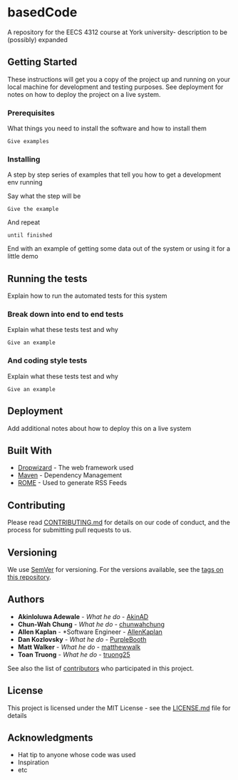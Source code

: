 # basedCode
A repository for the EECS 4312 course at York university- description to be (possibly) expanded


## Getting Started

These instructions will get you a copy of the project up and running on your local machine for development and testing purposes. See deployment for notes on how to deploy the project on a live system.

### Prerequisites

What things you need to install the software and how to install them

```
Give examples
```

### Installing

A step by step series of examples that tell you how to get a development env running

Say what the step will be

```
Give the example
```

And repeat

```
until finished
```

End with an example of getting some data out of the system or using it for a little demo

## Running the tests

Explain how to run the automated tests for this system

### Break down into end to end tests

Explain what these tests test and why

```
Give an example
```

### And coding style tests

Explain what these tests test and why

```
Give an example
```

## Deployment

Add additional notes about how to deploy this on a live system

## Built With

* [Dropwizard](http://www.dropwizard.io/1.0.2/docs/) - The web framework used
* [Maven](https://maven.apache.org/) - Dependency Management
* [ROME](https://rometools.github.io/rome/) - Used to generate RSS Feeds

## Contributing

Please read [CONTRIBUTING.md](https://gist.github.com/PurpleBooth/b24679402957c63ec426) for details on our code of conduct, and the process for submitting pull requests to us.

## Versioning

We use [SemVer](http://semver.org/) for versioning. For the versions available, see the [tags on this repository](https://github.com/your/project/tags). 

## Authors

* **Akinloluwa Adewale** - *What he do* - [AkinAD](https://github.com/AkinaAD)
* **Chun-Wah Chung** - *What he do* - [chunwahchung](https://github.com/chunwahchung)
* **Allen Kaplan** - *Software Engineer - [AllenKaplan](https://github.com/AllenKaplan)
* **Dan Kozlovsky** - *What he do* - [PurpleBooth](https://github.com/PurpleBooth)
* **Matt Walker** - *What he do* - [matthewwalk](https://github.com/matthewwalk)
* **Toan Truong** - *What he do* - [truong25](https://github.com/truong25)



See also the list of [contributors](https://github.com/your/project/contributors) who participated in this project.

## License

This project is licensed under the MIT License - see the [LICENSE.md](LICENSE.md) file for details

## Acknowledgments

* Hat tip to anyone whose code was used
* Inspiration
* etc

